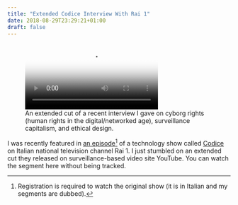 ```yaml
---
title: "Extended Codice Interview With Rai 1"
date: 2018-08-29T23:29:21+01:00
draft: false
---
```


<figure>
  <video controls poster='https://i.vimeocdn.com/video/722461174.jpg?mw=2880&mh=1620&q=70'>
    <source src='https://player.vimeo.com/external/287338222.m3u8?s=4be821f2faeb3d5cc88e2e9b96f9609e14ac7e10' type='video/mp4'>
    <source src='https://player.vimeo.com/external/287338222.hd.mp4?s=9d4193a90a3e52071e1f6b6f3fc6f10f69a315f4&profile_id=174' type='video/mp4'>
  </video>
  <figcaption>An extended cut of a recent interview I gave on cyborg rights (human rights in the digital/networked age), surveillance capitalism, and ethical design.</figcaption>
</figure>

I was recently featured in [an episode](https://www.raiplay.it/video/2018/07/Codice-La-vita-e-digitale-Superuomini-o-postumani-9dddbdec-b750-449b-addd-3e3d08285bad.html)[^1] of a technology show called [Codice](https://www.raiplay.it/programmi/codicelavitaedigitale/) on Italian national television channel Rai 1. I just stumbled on an extended cut they released on surveillance-based video site YouTube. You can watch the segment here without being tracked.

[^1]: Registration is required to watch the original show (it is in Italian and my segments are dubbed).
